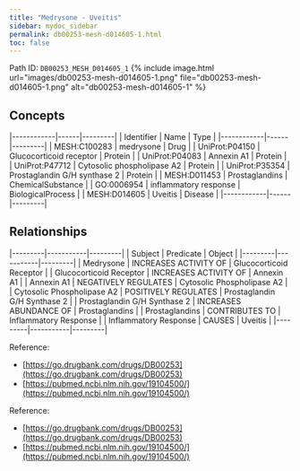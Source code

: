 ```yaml
---
title: "Medrysone - Uveitis"
sidebar: mydoc_sidebar
permalink: db00253-mesh-d014605-1.html
toc: false 
---
```



Path ID: `DB00253_MESH_D014605_1`
{% include image.html url="images/db00253-mesh-d014605-1.png" file="db00253-mesh-d014605-1.png" alt="db00253-mesh-d014605-1" %}

## Concepts

|------------|------|---------|
| Identifier | Name | Type    |
|------------|------|---------|
| MESH:C100283 | medrysone | Drug |
| UniProt:P04150 | Glucocorticoid receptor | Protein |
| UniProt:P04083 | Annexin A1 | Protein |
| UniProt:P47712 | Cytosolic phospholipase A2 | Protein |
| UniProt:P35354 | Prostaglandin G/H synthase 2 | Protein |
| MESH:D011453 | Prostaglandins | ChemicalSubstance |
| GO:0006954 | inflammatory response | BiologicalProcess |
| MESH:D014605 | Uveitis | Disease |
|------------|------|---------|

## Relationships

|---------|-----------|---------|
| Subject | Predicate | Object  |
|---------|-----------|---------|
| Medrysone | INCREASES ACTIVITY OF | Glucocorticoid Receptor |
| Glucocorticoid Receptor | INCREASES ACTIVITY OF | Annexin A1 |
| Annexin A1 | NEGATIVELY REGULATES | Cytosolic Phospholipase A2 |
| Cytosolic Phospholipase A2 | POSITIVELY REGULATES | Prostaglandin G/H Synthase 2 |
| Prostaglandin G/H Synthase 2 | INCREASES ABUNDANCE OF | Prostaglandins |
| Prostaglandins | CONTRIBUTES TO | Inflammatory Response |
| Inflammatory Response | CAUSES | Uveitis |
|---------|-----------|---------|

Reference: 
  - [https://go.drugbank.com/drugs/DB00253](https://go.drugbank.com/drugs/DB00253)
  - [https://pubmed.ncbi.nlm.nih.gov/19104500/](https://pubmed.ncbi.nlm.nih.gov/19104500/)

Reference: 
  - [https://go.drugbank.com/drugs/DB00253](https://go.drugbank.com/drugs/DB00253)
  - [https://pubmed.ncbi.nlm.nih.gov/19104500/](https://pubmed.ncbi.nlm.nih.gov/19104500/)
